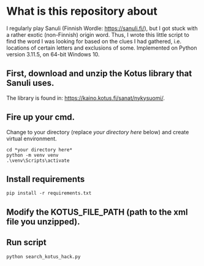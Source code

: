 # What is this repository about
I regularly play Sanuli (Finnish Wordle: https://sanuli.fi/), but I got stuck with a rather exotic (non-Finnish) origin word. Thus, I wrote this little script to find the word I was looking for based on the clues I had gathered, i.e. locations of certain letters and exclusions of some.
Implemented on Python version 3.11.5, on 64-bit Windows 10.

## First, download and unzip the Kotus library that Sanuli uses.
The library is found in: https://kaino.kotus.fi/sanat/nykysuomi/.


## Fire up your cmd.
Change to your directory (replace *your directory here* below) and create virtual environment.
```
cd *your directory here*
python -m venv venv
.\venv\Scripts\activate
```

## Install requirements
```
pip install -r requirements.txt
```

## Modify the KOTUS_FILE_PATH (path to the xml file you unzipped).


## Run script
```
python search_kotus_hack.py
```
